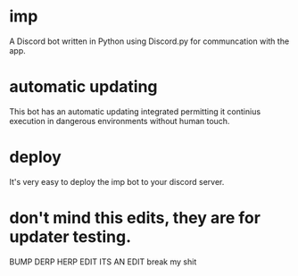 # imp
A Discord bot written in Python using Discord.py for communcation with the app.

# automatic updating
This bot has an automatic updating integrated permitting it continius execution in dangerous environments without human touch.

# deploy
It's very easy to deploy the imp bot to your discord server.

# don't mind this edits, they are for updater testing.

BUMP
DERP
HERP
EDIT
ITS AN EDIT
break my shit
